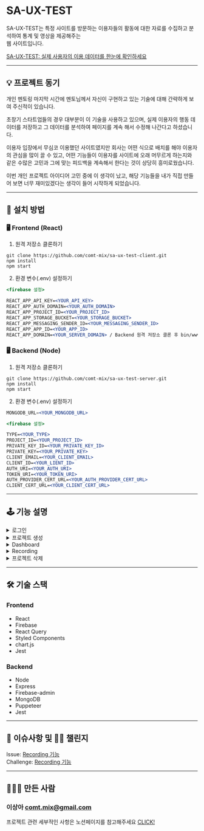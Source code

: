 # SA-UX-TEST
SA-UX-TEST는 특정 사이트를 방문하는 이용자들의 활동에 대한 자료를 수집하고 분석하여 통계 및 영상을 제공해주는 <br>
웹 사이트입니다.

[SA-UX-TEST: 실제 사용자의 이용 데이터를 한눈에 확인하세요](https://sa-ux-test.site)

*** 

## 💡 프로젝트 동기
개인 멘토링 마지막 시간에 멘토님께서 자신이 구현하고 있는 기술에 대해 간략하게 보여 주신적이 있습니다. 

초창기 스타트업들의 경우 대부분이 이 기술을 사용하고 있으며, 실제 이용자의 행동 데이터를 저장하고 그 데이터를 분석하여 페이지를 계속 해서 수정해 나간다고 하셨습니다. 

이용자 입장에서 무심코 이용했던 사이트였지만 회사는 어떤 식으로 배치를 해야 이용자의 관심을 많이 끌 수 있고, 
어떤 기능들이 이용자를 사이트에 오래 머무르게 하는지와 같은 수많은 고민과 그에 맞는 피드백을 계속해서 한다는 것이 상당히 흥미로웠습니다. <br>

이번 개인 프로젝트 아이디어 고민 중에 이 생각이 났고, 해당 기능들을 내가 직접 만들어 보면 너무 재미있겠다는 생각이 들어 시작하게 되었습니다.

***

## 🔌 설치 방법
### 🖥️ Frontend (React)
1. 원격 저장소 클론하기

  ```
  git clone https://github.com/comt-mix/sa-ux-test-client.git
  npm install
  npm start
  ```

2. 환경 변수(.env) 설정하기

  ```jsx
  <firebase 설정>

  REACT_APP_API_KEY=<YOUR_API_KEY>
  REACT_APP_AUTH_DOMAIN=<YOUR_AUTH_DOMAIN>
  REACT_APP_PROJECT_ID=<YOUR_PROJECT_ID>
  REACT_APP_STORAGE_BUCKET=<YOUR_STORAGE_BUCKET>
  REACT_APP_MESSAGING_SENDER_ID=<YOUR_MESSAGING_SENDER_ID>
  REACT_APP_APP_ID=<YOUR_APP_ID>
  REACT_APP_DOMAIN=<YOUR_SERVER_DOMAIN> / Backend 원격 저장소 클론 후 bin/www 파일에서 확인 가능
  ```
  
### 🖥️ Backend (Node)
1. 원격 저장소 클론하기

  ```
  git clone https://github.com/comt-mix/sa-ux-test-server.git
  npm install
  npm start
  ```

2. 환경 변수(.env) 설정하기

  ```jsx
  MONGODB_URL=<YOUR_MONGODB_URL>

  <firebase 설정>

  TYPE=<YOUR_TYPE>
  PROJECT_ID=<YOUR_PROJECT_ID>
  PRIVATE_KEY_ID=<YOUR_PRIVATE_KEY_ID>
  PRIVATE_KEY=<YOUR_PRIVATE_KEY>
  CLIENT_EMAIL=<YOUR_CLIENT_EMAIL>
  CLIENT_ID=<YOUR_LIENT_ID>
  AUTH_URI=<YOUR_AUTH_URI>
  TOKEN_URI=<YOUR_TOKEN_URI>
  AUTH_PROVIDER_CERT_URL=<YOUR_AUTH_PROVIDER_CERT_URL>
  CLIENT_CERT_URL=<YOUR_CLIENT_CERT_URL>
  ```
  
***

## 🕹 기능 설명

<details>
  <summary>로그인</summary>
  
  https://user-images.githubusercontent.com/89302818/204107335-4e2436d7-24d9-4836-9f63-574b4e42b504.mov
  
  - 로그인 버튼을 누르면 구글 로그인이 진행된다.
  
</details>

<details>
  <summary>프로젝트 생성</summary>
  
  https://user-images.githubusercontent.com/89302818/204107341-5dccb9c8-2ff8-4311-a02b-6bf7338cb8bf.mov
  
  <img width="400" alt="key 설정" src="https://user-images.githubusercontent.com/89302818/204108290-e68b4381-3281-49df-a8bb-60703edcc107.png">
  <img width="400" alt="개발자 도구 key 확인" src="https://user-images.githubusercontent.com/89302818/204108352-9846b6df-47af-4481-aef1-76f289251a1d.png">

  - "+" 버튼을 누르면 프로젝트 생성하기 모달창이 뜬다.
  - 정보 입력 후 제출 시 프로젝트 정보가 담긴 카드가 추가되며, 테스트 할 홈페이지에 적용할 고유의 키값이 자동으로 발급된다.
  - 발급받은 키값을 테스트하려는 사이트의 html 파일 속 head에 위와 같이 입력한다.
  - key=”발급받은 key값 입력”
  
</details>

<details>
  <summary>Dashboard</summary>
  
  https://user-images.githubusercontent.com/89302818/204107351-db53ced6-47ef-4808-a7dc-d8886772815a.mov
  
  - Dashboard 화면에 들어가면 방문자, 평균 이용시간, 유입된 이전 사이트에 대한 정보를 통계로 보여준다.
  - 이용자가 테스트 사이트에서 마우스로 클릭을 했을 경우 클릭이벤트가 발생하여 해당 위치의 키워드와 tag정보를 저장한다.
  - 클릭된 키워드와 태그를 기준으로 count를 측정하여 통계와 그래프를 활용했다.
  
</details>

<details>
  <summary>Recording</summary>
  
  https://user-images.githubusercontent.com/89302818/204107838-37d9db8d-8381-4336-a18e-871a9dd65572.mov
  
  - 테스트 사이트에 접속했을 시 영상이 자동으로 저장되며 영상을 클라이언트로 전송하여 바로 영상을 볼 수 있도록 구현되어 있다. <br>
  
  🔖 issue 사항
  - 테스트 사이트만 영상 저장이 되지 않는 issue가 발생하여 대체 사이트로 영상이 촬영되어있습니다.
  - 기존에 테스트 사이트에 방문하여 저장되어 있던 영상에서 사이트에 접속했을 때 새로운 영상이 저장되는 것을 보여주는 것으로 대체되어 있습니다.
  - 이슈사항 관련해서는 [여기](https://shaded-calculator-f57.notion.site/82bc911301d94b47ae86a2890e2a82b5)를 참조해주시고, 이 부분은 개선해나가기 위해 계속해서 검토하고 있습니다.
  
</details>

<details>
  <summary>프로젝트 삭제</summary>
  
  https://user-images.githubusercontent.com/89302818/204107367-bc4e5438-6347-40f1-ab28-5b3880e9afc3.mov
  
  - 휴지통 아이콘을 클릭하면 삭제 확인 모달창이 뜨고 확인 버튼을 누르면 삭제 된다.
  
</details>

***

## 🛠 기술 스택
### Frontend
- React
- Firebase
- React Query
- Styled Components
- chart.js
- Jest

### Backend
- Node
- Express
- Firebase-admin
- MongoDB
- Puppeteer
- Jest

***

## 🚨 이슈사항 및 🧗‍♂️ 챌린지
Issue: [Recording 기능](https://shaded-calculator-f57.notion.site/82bc911301d94b47ae86a2890e2a82b5)<br>
Challenge: [Recording 기능](https://shaded-calculator-f57.notion.site/73e25a7f26a74e16bcccc98c6872eac9)

***

## 💁🏻‍♀️ 만든 사람
### 이상아 comt.mix@gmail.com <br>
프로젝트 관련 세부적인 사항은 노션페이지를 참고해주세요 [CLICK!](https://shaded-calculator-f57.notion.site/SA-UX-TEST-1211dbcd959f4726a1967730571d0e5c)

